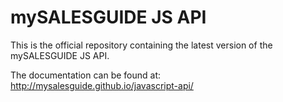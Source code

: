 # mySALESGUIDE JS API

This is the official repository containing the latest version of the mySALESGUIDE JS API.

The documentation can be found at: http://mysalesguide.github.io/javascript-api/
